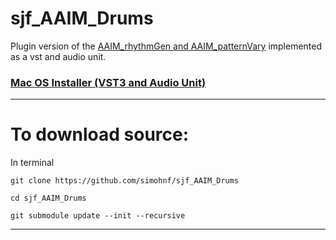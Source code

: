 # sjf_AAIM_Drums
Plugin version of the [AAIM_rhythmGen and AAIM_patternVary](https://simohnf.github.io/AAIM/) implemented as a vst and audio unit.

### [Mac OS Installer (VST3 and Audio Unit)](https://drive.google.com/file/d/11m5nLWN3vB5lN6gZ5QgWfGv2c37SQyDM/view?usp=sharing)

------------------------------
# To download source:

In terminal 
```
git clone https://github.com/simohnf/sjf_AAIM_Drums

cd sjf_AAIM_Drums

git submodule update --init --recursive
```
---------------
